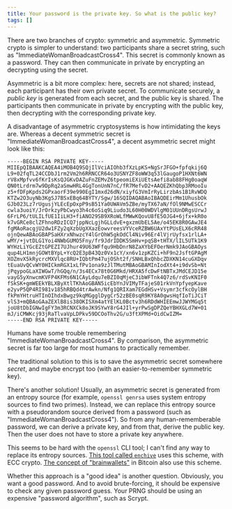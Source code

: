 ```yaml
---
title: Your password is the private key. So what is the public key?
tags: []
---
```


There are two branches of crypto: symmetric and asymmetric. Symmetric crypto is simpler to understand: two participants share a secret string, such as "ImmediateWomanBroadcastCross4". This secret is commonly known as a password. They can then communicate in private by encrypting an decrypting using the secret.

Asymmetric is a bit more complex: here, secrets are not shared; instead, each participant has their own private secret. To communicate securely, a _public key_ is generated from each secret, and the public key is shared. The participants then communicate in private by encrypting with the public key, then decrypting with the corresponding private key.

A disadvantage of asymmetric cryptosystems is how intimidating the keys are. Whereas a decent symmetric secret is "ImmediateWomanBroadcastCross4", a decent asymmetric secret might look like this:

```
-----BEGIN RSA PRIVATE KEY-----
MIIEpQIBAAKCAQEA4iMOB4Q9SQjIlVciAIOhb3fXzLpKS+NgSrJFGO+fpfqkij6Q
L9+02fqTL24CCDbJ1rm2Vm2h6RRNCCR64o3USNYZF8oWW3q53lGaugoP1HXNt6WN
rV8xMpfvv6fKrIsKsQJGKvDAZuFnZEMvZ6tpeomiEXiUEtsAefi8ab88FHg0oaqW
QN0tLrdrm7w9DpRq2aSmwHRL4GgTonUnN7nC/fR7MefvD2+AAQEZKhQbp3RMooIu
z5+fDFpKpds2GPxaorF39e990EgI1mxd26dN/xiyfG3VmIrRyLirzbAs1B1RvWDQ
KTZw2O3uyNb3KgSJ7BSxEBq64BYTY/Sgw/16SQIDAQABAoIBAQDEirMm1UhusbOk
GJb023Lz7rUgusjYLEcEpOxpP9sB51Ya0UWAVm5ZBe/myTX67aN/fOl9NMwESCCr
cwla3uoiY/JrOrkzyPbCwyo3h4c6oSiq9Liudo3L60H00WDVlgM01UUnDRgsUrwJ
6FrLP6/tULILfUE1IiLH3+fiANO29SB9XRoWLfMWwKQovU8fE5OJG4+6jfx+kR0o
k7vGRCe8clZFhnoRDzICQ7jppNcLgjhGLLdvE+gxzmUbEL5Ae/o45EK8R0GAwJE4
fgMAoRacgjU2dw1FZy2qXzbUgXXazEowvreesVYVceRZBW6UAxYtPUsELX6cRR48
ojnQewABAoGBAPSaHXrxNhwzcY4lGrOhW5gkOdCl4Niv96Er4lVjrUyfsx1rlLA+
wMY/+jvtDLG1Yoi4NWbGUMO5Fny/fr9JdrIDDK5SmHv+pqSB+tHTX/lIL5UTk1K9
WYHzLiYGcEZtGPEZI7UJhur49U63WFfqu9HbDnrN8ZaXYbEFOerNmk9JAoGBAOys
qup4LH1mnjGOWtBYpL+YcQ2E3pB43Qz0Vx1cY/xn6v1zpKZCi+hF9n2JsftGPAgM
XOZmvX5kRycrcMXVlqc8RU+IQbtPm47ujOSht2f/SNHLBxQhbcZDXKN14cuGXDqv
tEuaUvQCvWY0HICkmRGX1xLfPv1ona9zJlTMutMBAoGBAMInIodXt4+i9dvSb+Nt
jPqypoGLaXIWGwT/hGQq/n/3s4ECx78t0G6Mkd/HRXA5fcDwFtNBTxJMdCEJD15e
vayG5yXnwcmKVFP4KFMs6N1CAyLdqu7eBZI0qMjeC3ibWFTnk4Q7z6/rdSvKNIF0
fSkSK+gmWEEkYBLXByXtlTKhAoGBAN5icEbYnJVIMyTFajeS01rkVnYpfyepKave
e2yvP5QP4RI981v185hRBQd4trAwkn/Nfg1QRIXam7EGdHSv+Vsymr3cfkcOylBH
fkPmYHtruHTInOIhdxBwgz9kqMGgglDygCr52zBE0sqR9KY8A0gwsHqfIoTiJCiT
vlS3+mQBAoGAaZEXlB8is38OKISXm4atYElKL0Bctv3h6RDdWHIEEmwJJWYMGq5t
joU8tDbIGNwIgFY3m3RCNXCk8oJK9SYwY8rG4JIl+yrPwSgDPZQeYBHXGLd7W+01
mJ/iCMWKcj93jRaTlvaVpLDPkv59DCOoThv2G/u3ftXPMd+OidCwIZM=
-----END RSA PRIVATE KEY-----
```

Humans have some trouble remembering "ImmediateWomanBroadcastCross4". By comparison, the asymmetric secret is far too large for most humans to practically remember.

The traditional solution to this is to save the asymmetric secret somewhere _secret_, and maybe encrypt too (with an easier-to-remember symmetric key).

There's another solution! Usually, an asymmetric secret is generated from an entropy source (for example, `openssl genrsa` uses system entropy sources to find two primes). Instead, we can replace this entropy source with a pseudorandom source derived from a password (such as "ImmediateWomanBroadcastCross4"). So from any human-rememberable password, we can derive a private key, and from that, derive the public key. Then the user does not have to store a private key anywhere.

This seems to be hard with the `openssl` CLI tool; I can't find any way to replace its entropy sources. [This tool called `enchive`](https://github.com/skeeto/enchive) uses this scheme, with ECC crypto. [The concept of "brainwallets"](https://en.bitcoin.it/wiki/Brainwallet) in Bitcoin also use this scheme.

Whether this approach is a "good idea" is another question. Obviously, you want a good password. And to avoid brute-forcing, it should be expensive to check any given password guess. Your PRNG should be using an expensive "password algorithm", such as Scrypt.
